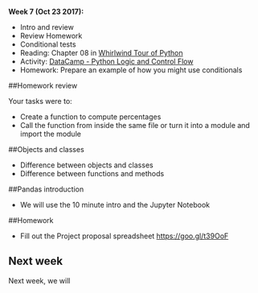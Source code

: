 

**Week 7 (Oct 23 2017):**

* Intro and review
* Review Homework
* Conditional tests
* Reading: Chapter 08 in [Whirlwind Tour of Python](https://github.com/jakevdp/WhirlwindTourOfPython)
* Activity: [DataCamp - Python Logic and Control Flow](https://campus.datacamp.com/courses/intermediate-python-for-data-science/logic-control-flow-and-filtering)
* Homework: Prepare an example of how you might use conditionals

##Homework review

Your tasks were to:
* Create a function to compute percentages
* Call the function from inside the same file or turn it into a module and import the module

##Objects and classes

* Difference between objects and classes
* Difference between functions and methods

##Pandas introduction

* We will use the 10 minute intro and the Jupyter Notebook

##Homework

* Fill out the Project proposal spreadsheet https://goo.gl/t39OoF

## Next week

Next week, we will
